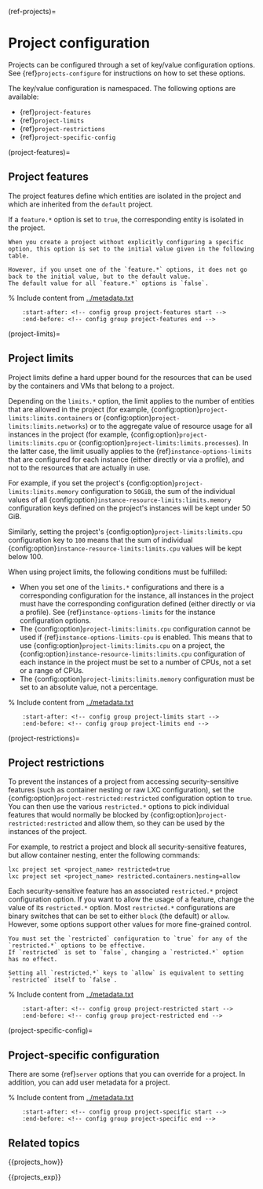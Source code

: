 (ref-projects)=
# Project configuration

Projects can be configured through a set of key/value configuration options.
See {ref}`projects-configure` for instructions on how to set these options.

The key/value configuration is namespaced.
The following options are available:

- {ref}`project-features`
- {ref}`project-limits`
- {ref}`project-restrictions`
- {ref}`project-specific-config`

(project-features)=
## Project features

The project features define which entities are isolated in the project and which are inherited from the `default` project.

If a `feature.*` option is set to `true`, the corresponding entity is isolated in the project.

```{note}
When you create a project without explicitly configuring a specific option, this option is set to the initial value given in the following table.

However, if you unset one of the `feature.*` options, it does not go back to the initial value, but to the default value.
The default value for all `feature.*` options is `false`.
```

% Include content from [../metadata.txt](../metadata.txt)
```{include} ../metadata.txt
    :start-after: <!-- config group project-features start -->
    :end-before: <!-- config group project-features end -->
```

(project-limits)=
## Project limits

Project limits define a hard upper bound for the resources that can be used by the containers and VMs that belong to a project.

Depending on the `limits.*` option, the limit applies to the number of entities that are allowed in the project (for example, {config:option}`project-limits:limits.containers` or {config:option}`project-limits:limits.networks`) or to the aggregate value of resource usage for all instances in the project (for example, {config:option}`project-limits:limits.cpu` or {config:option}`project-limits:limits.processes`).
In the latter case, the limit usually applies to the {ref}`instance-options-limits` that are configured for each instance (either directly or via a profile), and not to the resources that are actually in use.

For example, if you set the project's {config:option}`project-limits:limits.memory` configuration to `50GiB`, the sum of the individual values of all {config:option}`instance-resource-limits:limits.memory` configuration keys defined on the project's instances will be kept under 50 GiB.

Similarly, setting the project's {config:option}`project-limits:limits.cpu` configuration key to `100` means that the sum of individual {config:option}`instance-resource-limits:limits.cpu` values will be kept below 100.

When using project limits, the following conditions must be fulfilled:

- When you set one of the `limits.*` configurations and there is a corresponding configuration for the instance, all instances in the project must have the corresponding configuration defined (either directly or via a profile).
  See {ref}`instance-options-limits` for the instance configuration options.
- The {config:option}`project-limits:limits.cpu` configuration cannot be used if {ref}`instance-options-limits-cpu` is enabled.
  This means that to use {config:option}`project-limits:limits.cpu` on a project, the {config:option}`instance-resource-limits:limits.cpu` configuration of each instance in the project must be set to a number of CPUs, not a set or a range of CPUs.
- The {config:option}`project-limits:limits.memory` configuration must be set to an absolute value, not a percentage.

% Include content from [../metadata.txt](../metadata.txt)
```{include} ../metadata.txt
    :start-after: <!-- config group project-limits start -->
    :end-before: <!-- config group project-limits end -->
```

(project-restrictions)=
## Project restrictions

To prevent the instances of a project from accessing security-sensitive features (such as container nesting or raw LXC configuration), set the {config:option}`project-restricted:restricted` configuration option to `true`.
You can then use the various `restricted.*` options to pick individual features that would normally be blocked by {config:option}`project-restricted:restricted` and allow them, so they can be used by the instances of the project.

For example, to restrict a project and block all security-sensitive features, but allow container nesting, enter the following commands:

    lxc project set <project_name> restricted=true
    lxc project set <project_name> restricted.containers.nesting=allow

Each security-sensitive feature has an associated `restricted.*` project configuration option.
If you want to allow the usage of a feature, change the value of its `restricted.*` option.
Most `restricted.*` configurations are binary switches that can be set to either `block` (the default) or `allow`.
However, some options support other values for more fine-grained control.

```{note}
You must set the `restricted` configuration to `true` for any of the `restricted.*` options to be effective.
If `restricted` is set to `false`, changing a `restricted.*` option has no effect.

Setting all `restricted.*` keys to `allow` is equivalent to setting `restricted` itself to `false`.
```

% Include content from [../metadata.txt](../metadata.txt)
```{include} ../metadata.txt
    :start-after: <!-- config group project-restricted start -->
    :end-before: <!-- config group project-restricted end -->
```

(project-specific-config)=
## Project-specific configuration

There are some {ref}`server` options that you can override for a project.
In addition, you can add user metadata for a project.

% Include content from [../metadata.txt](../metadata.txt)
```{include} ../metadata.txt
    :start-after: <!-- config group project-specific start -->
    :end-before: <!-- config group project-specific end -->
```

## Related topics

{{projects_how}}

{{projects_exp}}
